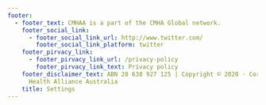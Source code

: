 ```yaml
---
footer:
  - footer_text: CMHAA is a part of the CMHA Global network.
    footer_social_link:
      - footer_social_link_url: http://www.twitter.com/
        footer_social_link_platform: twitter
    footer_pirvacy_link:
      - footer_pirvacy_link_url: /privacy-policy
        footer_pirvacy_link_text: Privacy policy
    footer_disclaimer_text: ABN 28 638 927 125 | Copyright © 2020 · Corporate Mental
      Health Alliance Australia
    title: Settings
---
```

